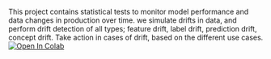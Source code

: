 This project contains statistical tests to monitor model performance and data changes in production over time.
we simulate drifts in data, and perform drift detection of all types; feature drift, label drift, prediction drift, concept drift.
Take action in cases of drift, based on the different use cases.
[![Open In Colab](https://colab.research.google.com/assets/colab-badge.svg)](https://colab.research.google.com/drive/156u7ZdBcpHjhx-EEd9HzEkmU3CgxNu9F#scrollTo=7wxaeUN2OmlU)
